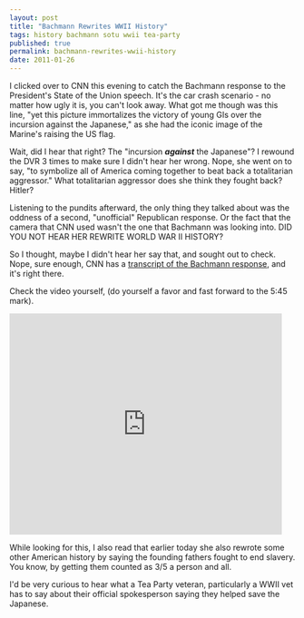 ```yaml
---
layout: post
title: "Bachmann Rewrites WWII History"
tags: history bachmann sotu wwii tea-party
published: true
permalink: bachmann-rewrites-wwii-history
date: 2011-01-26
---
```


I clicked over to CNN this evening to catch the Bachmann response to the President's State of the Union speech.  It's the car crash scenario - no matter how ugly it is, you can't look away.  What got me though was this line, "yet this picture immortalizes the victory of young GIs over the incursion against the Japanese," as she had the iconic image of the Marine's raising the US flag.  

Wait, did I hear that right? The "incursion <strong><em>against</em></strong> the Japanese"? I rewound the DVR 3 times to make sure I didn't hear her wrong. Nope, she went on to say, "to symbolize all of America coming together to beat back a totalitarian aggressor." What totalitarian aggressor does she think they fought back?  Hitler?

Listening to the pundits afterward, the only thing they talked about was the oddness of a second, "unofficial" Republican response. Or the fact that the camera that CNN used wasn't the one that Bachmann was looking into.  DID YOU NOT HEAR HER REWRITE WORLD WAR II HISTORY?

So I thought, maybe I didn't hear her say that, and sought out to check. Nope, sure enough, CNN has a <a href="http://www.cnn.com/2011/POLITICS/01/25/sotu.response.bachmann/">transcript of the Bachmann response</a>, and it's right there.

Check the video yourself, (do yourself a favor and fast forward to the 5:45 mark).

<iframe title="YouTube video player" class="youtube-player" type="text/html" width="480" height="390" src="http://www.youtube.com/embed/xYqdKd2qG9o" frameborder="0" allowFullScreen></iframe>

While looking for this, I also read that earlier today she also rewrote some other American history by saying the founding fathers fought to end slavery.   You know, by getting them counted as 3/5 a person and all.

I'd be very curious to hear what a Tea Party veteran, particularly a WWII vet has to say about their official spokesperson saying they helped save the Japanese.
